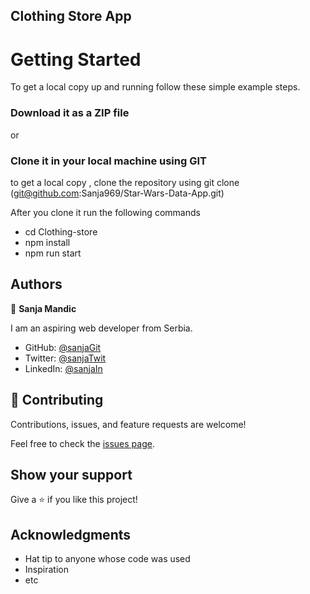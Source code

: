 ## Clothing Store App

# Getting Started

To get a local copy up and running follow these simple example steps.


### Download it as a ZIP file
or

### Clone it in your local machine using GIT
to get a local copy , clone the repository using git clone
(git@github.com:Sanja969/Star-Wars-Data-App.git)

After you clone it run  the following commands

 - cd Clothing-store
 - npm install
- npm run start

## Authors

👤 **Sanja Mandic**

I am an aspiring web developer from Serbia.
- GitHub: [@sanjaGit](https://github.com/Sanja969)
- Twitter: [@sanjaTwit](https://twitter.com/SanjaMandic42)
- LinkedIn: [@sanjaIn](https://linkedin.com/in/sanja-mandic-823995a2/)

## 🤝 Contributing

Contributions, issues, and feature requests are welcome!

Feel free to check the [issues page](../../issues/).

## Show your support

Give a ⭐️ if you like this project!

## Acknowledgments

- Hat tip to anyone whose code was used
- Inspiration
- etc
